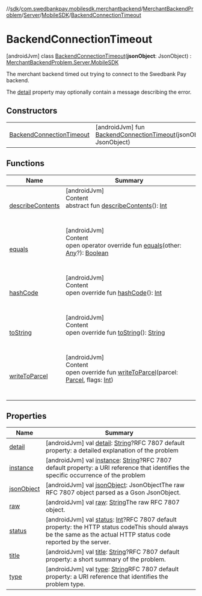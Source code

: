 //[sdk](../../../../../../index.md)/[com.swedbankpay.mobilesdk.merchantbackend](../../../../index.md)/[MerchantBackendProblem](../../../index.md)/[Server](../../index.md)/[MobileSDK](../index.md)/[BackendConnectionTimeout](index.md)



# BackendConnectionTimeout  
 [androidJvm] class [BackendConnectionTimeout](index.md)(**jsonObject**: JsonObject) : [MerchantBackendProblem.Server.MobileSDK](../index.md)

The merchant backend timed out trying to connect to the Swedbank Pay backend.



The [detail](../../../../../com.swedbankpay.mobilesdk/-problem/detail.md) property may optionally contain a message describing the error.

   


## Constructors  
  
| | |
|---|---|
| <a name="com.swedbankpay.mobilesdk.merchantbackend/MerchantBackendProblem.Server.MobileSDK.BackendConnectionTimeout/BackendConnectionTimeout/#com.google.gson.JsonObject/PointingToDeclaration/"></a>[BackendConnectionTimeout](-backend-connection-timeout.md)| <a name="com.swedbankpay.mobilesdk.merchantbackend/MerchantBackendProblem.Server.MobileSDK.BackendConnectionTimeout/BackendConnectionTimeout/#com.google.gson.JsonObject/PointingToDeclaration/"></a> [androidJvm] fun [BackendConnectionTimeout](-backend-connection-timeout.md)(jsonObject: JsonObject)   <br>|


## Functions  
  
|  Name |  Summary | 
|---|---|
| <a name="android.os/Parcelable/describeContents/#/PointingToDeclaration/"></a>[describeContents](../../-unknown/index.md#-1578325224%2FFunctions%2F462465411)| <a name="android.os/Parcelable/describeContents/#/PointingToDeclaration/"></a>[androidJvm]  <br>Content  <br>abstract fun [describeContents](../../-unknown/index.md#-1578325224%2FFunctions%2F462465411)(): [Int](https://kotlinlang.org/api/latest/jvm/stdlib/kotlin/-int/index.html)  <br><br><br>|
| <a name="com.swedbankpay.mobilesdk/Problem/equals/#kotlin.Any?/PointingToDeclaration/"></a>[equals](../../../../../com.swedbankpay.mobilesdk/-problem/equals.md)| <a name="com.swedbankpay.mobilesdk/Problem/equals/#kotlin.Any?/PointingToDeclaration/"></a>[androidJvm]  <br>Content  <br>open operator override fun [equals](../../../../../com.swedbankpay.mobilesdk/-problem/equals.md)(other: [Any](https://kotlinlang.org/api/latest/jvm/stdlib/kotlin/-any/index.html)?): [Boolean](https://kotlinlang.org/api/latest/jvm/stdlib/kotlin/-boolean/index.html)  <br><br><br>|
| <a name="com.swedbankpay.mobilesdk/Problem/hashCode/#/PointingToDeclaration/"></a>[hashCode](../../../../../com.swedbankpay.mobilesdk/-problem/hash-code.md)| <a name="com.swedbankpay.mobilesdk/Problem/hashCode/#/PointingToDeclaration/"></a>[androidJvm]  <br>Content  <br>open override fun [hashCode](../../../../../com.swedbankpay.mobilesdk/-problem/hash-code.md)(): [Int](https://kotlinlang.org/api/latest/jvm/stdlib/kotlin/-int/index.html)  <br><br><br>|
| <a name="com.swedbankpay.mobilesdk/Problem/toString/#/PointingToDeclaration/"></a>[toString](../../../../../com.swedbankpay.mobilesdk/-problem/to-string.md)| <a name="com.swedbankpay.mobilesdk/Problem/toString/#/PointingToDeclaration/"></a>[androidJvm]  <br>Content  <br>open override fun [toString](../../../../../com.swedbankpay.mobilesdk/-problem/to-string.md)(): [String](https://kotlinlang.org/api/latest/jvm/stdlib/kotlin/-string/index.html)  <br><br><br>|
| <a name="com.swedbankpay.mobilesdk.merchantbackend/MerchantBackendProblem/writeToParcel/#android.os.Parcel#kotlin.Int/PointingToDeclaration/"></a>[writeToParcel](../../../write-to-parcel.md)| <a name="com.swedbankpay.mobilesdk.merchantbackend/MerchantBackendProblem/writeToParcel/#android.os.Parcel#kotlin.Int/PointingToDeclaration/"></a>[androidJvm]  <br>Content  <br>open override fun [writeToParcel](../../../write-to-parcel.md)(parcel: [Parcel](https://developer.android.com/reference/kotlin/android/os/Parcel.html), flags: [Int](https://kotlinlang.org/api/latest/jvm/stdlib/kotlin/-int/index.html))  <br><br><br>|


## Properties  
  
|  Name |  Summary | 
|---|---|
| <a name="com.swedbankpay.mobilesdk.merchantbackend/MerchantBackendProblem.Server.MobileSDK.BackendConnectionTimeout/detail/#/PointingToDeclaration/"></a>[detail](index.md#-575970019%2FProperties%2F462465411)| <a name="com.swedbankpay.mobilesdk.merchantbackend/MerchantBackendProblem.Server.MobileSDK.BackendConnectionTimeout/detail/#/PointingToDeclaration/"></a> [androidJvm] val [detail](index.md#-575970019%2FProperties%2F462465411): [String](https://kotlinlang.org/api/latest/jvm/stdlib/kotlin/-string/index.html)?RFC 7807 default property: a detailed explanation of the problem   <br>|
| <a name="com.swedbankpay.mobilesdk.merchantbackend/MerchantBackendProblem.Server.MobileSDK.BackendConnectionTimeout/instance/#/PointingToDeclaration/"></a>[instance](index.md#-355754727%2FProperties%2F462465411)| <a name="com.swedbankpay.mobilesdk.merchantbackend/MerchantBackendProblem.Server.MobileSDK.BackendConnectionTimeout/instance/#/PointingToDeclaration/"></a> [androidJvm] val [instance](index.md#-355754727%2FProperties%2F462465411): [String](https://kotlinlang.org/api/latest/jvm/stdlib/kotlin/-string/index.html)?RFC 7807 default property: a URI reference that identifies the specific occurrence of the problem   <br>|
| <a name="com.swedbankpay.mobilesdk.merchantbackend/MerchantBackendProblem.Server.MobileSDK.BackendConnectionTimeout/jsonObject/#/PointingToDeclaration/"></a>[jsonObject](index.md#-1892278425%2FProperties%2F462465411)| <a name="com.swedbankpay.mobilesdk.merchantbackend/MerchantBackendProblem.Server.MobileSDK.BackendConnectionTimeout/jsonObject/#/PointingToDeclaration/"></a> [androidJvm] val [jsonObject](index.md#-1892278425%2FProperties%2F462465411): JsonObjectThe raw RFC 7807 object parsed as a Gson JsonObject.   <br>|
| <a name="com.swedbankpay.mobilesdk.merchantbackend/MerchantBackendProblem.Server.MobileSDK.BackendConnectionTimeout/raw/#/PointingToDeclaration/"></a>[raw](index.md#1467157924%2FProperties%2F462465411)| <a name="com.swedbankpay.mobilesdk.merchantbackend/MerchantBackendProblem.Server.MobileSDK.BackendConnectionTimeout/raw/#/PointingToDeclaration/"></a> [androidJvm] val [raw](index.md#1467157924%2FProperties%2F462465411): [String](https://kotlinlang.org/api/latest/jvm/stdlib/kotlin/-string/index.html)The raw RFC 7807 object.   <br>|
| <a name="com.swedbankpay.mobilesdk.merchantbackend/MerchantBackendProblem.Server.MobileSDK.BackendConnectionTimeout/status/#/PointingToDeclaration/"></a>[status](index.md#-1396648804%2FProperties%2F462465411)| <a name="com.swedbankpay.mobilesdk.merchantbackend/MerchantBackendProblem.Server.MobileSDK.BackendConnectionTimeout/status/#/PointingToDeclaration/"></a> [androidJvm] val [status](index.md#-1396648804%2FProperties%2F462465411): [Int](https://kotlinlang.org/api/latest/jvm/stdlib/kotlin/-int/index.html)?RFC 7807 default property: the HTTP status codeThis should always be the same as the actual HTTP status code reported by the server.   <br>|
| <a name="com.swedbankpay.mobilesdk.merchantbackend/MerchantBackendProblem.Server.MobileSDK.BackendConnectionTimeout/title/#/PointingToDeclaration/"></a>[title](index.md#-1063882316%2FProperties%2F462465411)| <a name="com.swedbankpay.mobilesdk.merchantbackend/MerchantBackendProblem.Server.MobileSDK.BackendConnectionTimeout/title/#/PointingToDeclaration/"></a> [androidJvm] val [title](index.md#-1063882316%2FProperties%2F462465411): [String](https://kotlinlang.org/api/latest/jvm/stdlib/kotlin/-string/index.html)?RFC 7807 default property: a short summary of the problem.   <br>|
| <a name="com.swedbankpay.mobilesdk.merchantbackend/MerchantBackendProblem.Server.MobileSDK.BackendConnectionTimeout/type/#/PointingToDeclaration/"></a>[type](index.md#795362964%2FProperties%2F462465411)| <a name="com.swedbankpay.mobilesdk.merchantbackend/MerchantBackendProblem.Server.MobileSDK.BackendConnectionTimeout/type/#/PointingToDeclaration/"></a> [androidJvm] val [type](index.md#795362964%2FProperties%2F462465411): [String](https://kotlinlang.org/api/latest/jvm/stdlib/kotlin/-string/index.html)RFC 7807 default property: a URI reference that identifies the problem type.   <br>|

